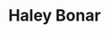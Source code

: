 ---
title: "Haley Bonar"
summary: "Singer/songwriter from Minnesota. In March 2017 Haley Bonar announced she was changing her legal name to Haley McCallum and her performing name to HALEY."
image: "haley-bonar.jpg"
---